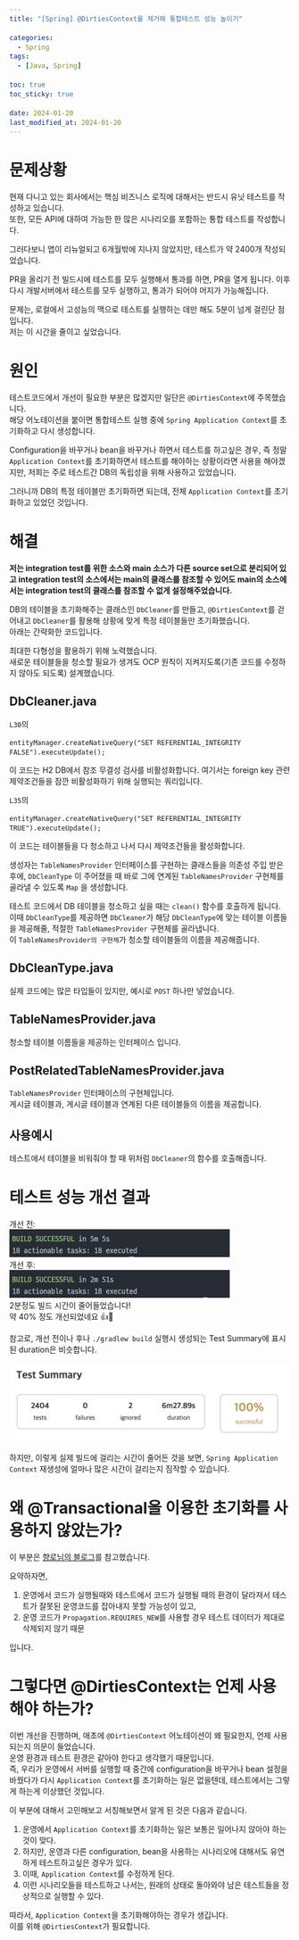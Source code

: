 ```yaml
---
title: "[Spring] @DirtiesContext를 제거해 통합테스트 성능 높이기"

categories:
  - Spring
tags:
  - [Java, Spring]

toc: true
toc_sticky: true

date: 2024-01-20
last_modified_at: 2024-01-20
---
```


# 문제상황

현재 다니고 있는 회사에서는 핵심 비즈니스 로직에 대해서는 반드시 유닛 테스트를 작성하고 있습니다.  
또한, 모든 API에 대하여 가능한 한 많은 시나리오를 포함하는 통합 테스트를 작성합니다.

그러다보니 앱이 리뉴얼되고 6개월밖에 지나지 않았지만, 테스트가 약 2400개 작성되었습니다.

PR을 올리기 전 빌드시에 테스트를 모두 실행해서 통과를 하면, PR을 열게 됩니다. 이후 다시 개발서버에서 테스트를 모두 실행하고, 통과가 되어야 머지가 가능해집니다.

문제는, 로컬에서 고성능의 맥으로 테스트를 실행하는 데만 해도 5분이 넘게 걸린단 점입니다.  
저는 이 시간을 줄이고 싶었습니다.

# 원인

테스트코드에서 개선이 필요한 부분은 많겠지만 일단은 `@DirtiesContext`에 주목했습니다.  
해당 어노테이션을 붙이면 통합테스트 실행 중에 `Spring Application Context`를 초기화하고 다시 생성합니다.

Configuration을 바꾸거나 bean을 바꾸거나 하면서 테스트를 하고싶은 경우, 즉 정말 `Application Context`를 초기화하면서 테스트를 해야하는 상황이라면 사용을 해야겠지만, 저희는 주로 테스트간 DB의 독립성을 위해 사용하고 있었습니다.

그러니까 DB의 특정 테이블만 초기화하면 되는데, 전체 `Application Context`를 초기화하고 있었던 것입니다.

# 해결

**저는 integration test를 위한 소스와 main 소스가 다른 source set으로 분리되어 있고 integration test의 소스에서는 main의 클래스를 참조할 수 있어도 main의 소스에서는 integration test의 클래스를 참조할 수 없게 설정해주었습니다.**

DB의 테이블을 초기화해주는 클래스인 `DbCleaner`를 만들고, `@DirtiesContext`를 걷어내고 `DbCleaner`를 활용해 상황에 맞게 특정 테이블들만 초기화했습니다.  
아래는 간략화한 코드입니다.

최대한 다형성을 활용하기 위해 노력했습니다.  
새로운 테이블들을 청소할 필요가 생겨도 OCP 원칙이 지켜지도록(기존 코드를 수정하지 않아도 되도록) 설계했습니다.

## DbCleaner.java

<script src="https://gist.github.com/shyeokchoi/767822acaea65eed2c241183cfd720fe.js"></script>

`L30`의

`entityManager.createNativeQuery("SET REFERENTIAL_INTEGRITY FALSE").executeUpdate();`

이 코드는 H2 DB에서 참조 무결성 검사를 비활성화합니다. 여기서는 foreign key 관련 제약조건들을 잠깐 비활성화하기 위해 실행되는 쿼리입니다.

`L35`의

`entityManager.createNativeQuery("SET REFERENTIAL_INTEGRITY TRUE").executeUpdate();`

이 코드는 테이블들을 다 청소하고 나서 다시 제약조건들을 활성화합니다.

생성자는 `TableNamesProvider` 인터페이스를 구현하는 클래스들을 의존성 주입 받은 후에, `DbCleanType` 이 주어졌을 때 바로 그에 연계된 `TableNamesProvider` 구현체를 골라낼 수 있도록 `Map` 을 생성합니다.

테스트 코드에서 DB 테이블을 청소하고 싶을 때는 `clean()` 함수를 호출하게 됩니다.  
이때 `DbCleanType`를 제공하면 `DbCleaner`가 해당 `DbCleanType`에 맞는 테이블 이름들을 제공해줄, 적절한 `TableNamesProvider` 구현체를 골라냅니다.  
이 `TableNamesProvider의 구현체`가 청소할 테이블들의 이름을 제공해줍니다.

## DbCleanType.java

<script src="https://gist.github.com/shyeokchoi/c7d9dd3b2a9746784dec9afc451d7e46.js"></script>

실제 코드에는 많은 타입들이 있지만, 예시로 `POST` 하나만 넣었습니다.

## TableNamesProvider.java

<script src="https://gist.github.com/shyeokchoi/e014ba3251c736c15c4413bd313b81b4.js"></script>

청소할 테이블 이름들을 제공하는 인터페이스 입니다.

## PostRelatedTableNamesProvider.java

<script src="https://gist.github.com/shyeokchoi/22f8ee3a385bd15f465e63f588ac7ebb.js"></script>

`TableNamesProvider` 인터페이스의 구현체입니다.  
게시글 테이블과, 게시글 테이블과 연계된 다른 테이블들의 이름을 제공합니다.

## 사용예시

<script src="https://gist.github.com/shyeokchoi/735a99c4c235a714872f3d818027226d.js"></script>

테스트에서 테이블을 비워줘야 할 때 위처럼 `DbCleaner`의 함수를 호출해줍니다.

# 테스트 성능 개선 결과

개선 전:  
![digital_delegation_special_char_err](/assets/images/Spring/2024-01-20-remove-dirtiescontext/test_result_before_refactor.png)  
개선 후:  
![digital_delegation_special_char_err](/assets/images/Spring/2024-01-20-remove-dirtiescontext/test_result_after_refactor.png)  
2분정도 빌드 시간이 줄어들었습니다!  
약 40% 정도 개선되었네요 👍🫡

참고로, 개선 전이나 후나 `./gradlew build` 실행시 생성되는 Test Summary에 표시된 duration은 비슷합니다.

![digital_delegation_special_char_err](/assets/images/Spring/2024-01-20-remove-dirtiescontext/gradle_test_summary.png)

하지만, 이렇게 실제 빌드에 걸리는 시간이 줄어든 것을 보면, `Spring Application Context` 재생성에 얼마나 많은 시간이 걸리는지 짐작할 수 있습니다.

# 왜 @Transactional을 이용한 초기화를 사용하지 않았는가?
이 부분은 [향로님의 블로그](https://jojoldu.tistory.com/76)를 참고했습니다.  

요약하자면,  

1. 운영에서 코드가 실행될때와 테스트에서 코드가 실행될 때의 환경이 달라져서 테스트가 잘못된 운영코드를 잡아내지 못할 가능성이 있고,
2. 운영 코드가 `Propagation.REQUIRES_NEW`를 사용할 경우 테스트 데이터가 제대로 삭제되지 않기 때문    

입니다.

# 그렇다면 @DirtiesContext는 언제 사용해야 하는가?

이번 개선을 진행하며, 애초에 `@DirtiesContext` 어노테이션이 왜 필요한지, 언제 사용되는지 의문이 들었습니다.  
운영 환경과 테스트 환경은 같아야 한다고 생각했기 때문입니다.  
즉, 우리가 운영에서 서버를 실행할 때 중간에 configuration을 바꾸거나 bean 설정을 바꿨다가 다시 `Application Context`를 초기화하는 일은 없을텐데, 테스트에서는 그렇게 하는게 이상했던 것입니다.

이 부분에 대해서 고민해보고 서칭해보면서 알게 된 것은 다음과 같습니다.

1. 운영에서 `Application Context`를 초기화하는 일은 보통은 일어나지 않아야 하는 것이 맞다.
2. 하지만, 운영과 다른 configuration, bean을 사용하는 시나리오에 대해서도 유연하게 테스트하고싶은 경우가 있다.
3. 이때, `Application Context`를 수정하게 된다.
4. 이런 시나리오들을 테스트하고 나서는, 원래의 상태로 돌아와야 남은 테스트들을 정상적으로 실행할 수 있다.

따라서, `Application Context`을 초기화해야하는 경우가 생깁니다.  
이를 위해 `@DirtiesContext`가 필요합니다.
